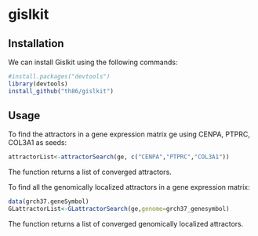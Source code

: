 gislkit
====


## Installation ##

We can install Gislkit using the following commands:
```r
#install.packages("devtools")
library(devtools)
install_github("th86/gislkit")
```

## Usage ##

To find the attractors in a gene expression matrix ge using CENPA, PTPRC, COL3A1 as seeds:
```r
attractorList<-attractorSearch(ge, c("CENPA","PTPRC","COL3A1"))
```
The function returns a list of converged attractors.


To find all the genomically localized attractors in a gene expression matrix:
```r
data(grch37.geneSymbol)
GLattractorList<-GLattractorSearch(ge,genome=grch37_genesymbol)
```
The function returns a list of converged genomically localized attractors.

